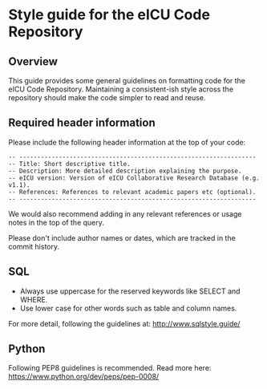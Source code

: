 # Style guide for the eICU Code Repository

## Overview

This guide provides some general guidelines on formatting code for the eICU Code Repository. Maintaining a consistent-ish style across the repository should make the code simpler to read and reuse.

## Required header information

Please include the following header information at the top of your code:

```
-- ------------------------------------------------------------------
-- Title: Short descriptive title.
-- Description: More detailed description explaining the purpose.
-- eICU version: Version of eICU Collaborative Research Database (e.g. v1.1). 
-- References: References to relevant academic papers etc (optional). 
-- ------------------------------------------------------------------
```

We would also recommend adding in any relevant references or usage notes in the top of the query.

Please don't include author names or dates, which are tracked in the commit history.

## SQL

- Always use uppercase for the reserved keywords like SELECT and WHERE.
- Use lower case for other words such as table and column names.

For more detail, following the guidelines at: http://www.sqlstyle.guide/

## Python

Following PEP8 guidelines is recommended. Read more here: https://www.python.org/dev/peps/pep-0008/
